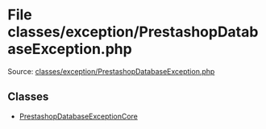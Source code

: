 File classes/exception/PrestashopDatabaseException.php
=========

Source: [classes/exception/PrestashopDatabaseException.php](https://github.com/PrestaShop/PrestaShop/blob/1.5.0.2/classes/exception/PrestashopDatabaseException.php)


Classes
-------

* [PrestashopDatabaseExceptionCore](class.PrestashopDatabaseExceptionCore.md)

